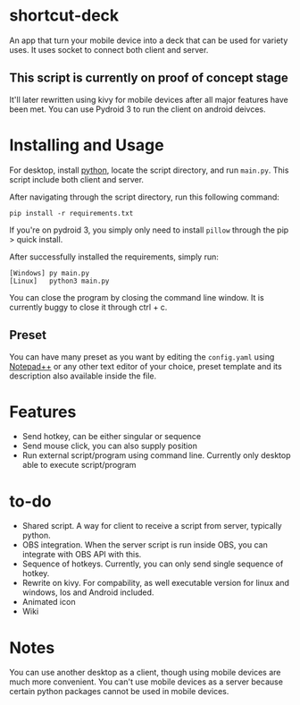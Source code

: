 # shortcut-deck
An app that turn your mobile device into a deck that can be used for variety uses. It uses socket to connect both client and server. 

## This script is currently on proof of concept stage
It'll later rewritten using kivy for mobile devices after all major features have been met. You can use Pydroid 3 to run the client on android deivces.

# Installing and Usage
For desktop, install [python](https://www.python.org/), locate the script directory, and run `main.py`. This script include both client and server.

After navigating through the script directory, run this following command:
```
pip install -r requirements.txt
```
If you're on pydroid 3, you simply only need to install `pillow` through the pip > quick install.

After successfully installed the requirements, simply run:
```
[Windows] py main.py
[Linux]   python3 main.py
```

You can close the program by closing the command line window. It is currently buggy to close it through ctrl + c.

## Preset
You can have many preset as you want by editing the `config.yaml` using [Notepad++](https://notepad-plus-plus.org/downloads/) or any other text editor of your choice, preset template and its description also available inside the file.

# Features
- Send hotkey, can be either singular or sequence
- Send mouse click, you can also supply position
- Run external script/program using command line. Currently only desktop able to execute script/program

# to-do
- Shared script. A way for client to receive a script from server, typically python.
- OBS integration. When the server script is run inside OBS, you can integrate with OBS API with this.
- Sequence of hotkeys. Currently, you can only send single sequence of hotkey.
- Rewrite on kivy. For compability, as well executable version for linux and windows, Ios and Android included.
- Animated icon
- Wiki

# Notes
You can use another desktop as a client, though using mobile devices are much more convenient. You can't use mobile devices as a server because certain python packages cannot be used in mobile devices.